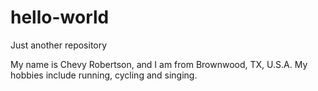 # hello-world
Just another repository

My name is Chevy Robertson, and I am from Brownwood, TX, U.S.A.
My hobbies include running, cycling and singing.
